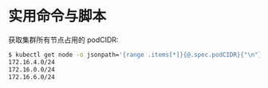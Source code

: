 # 实用命令与脚本

获取集群所有节点占用的 podCIDR:

``` bash
$ kubectl get node -o jsonpath='{range .items[*]}{@.spec.podCIDR}{"\n"}{end}'
172.16.4.0/24
172.16.0.0/24
172.16.6.0/24
```
